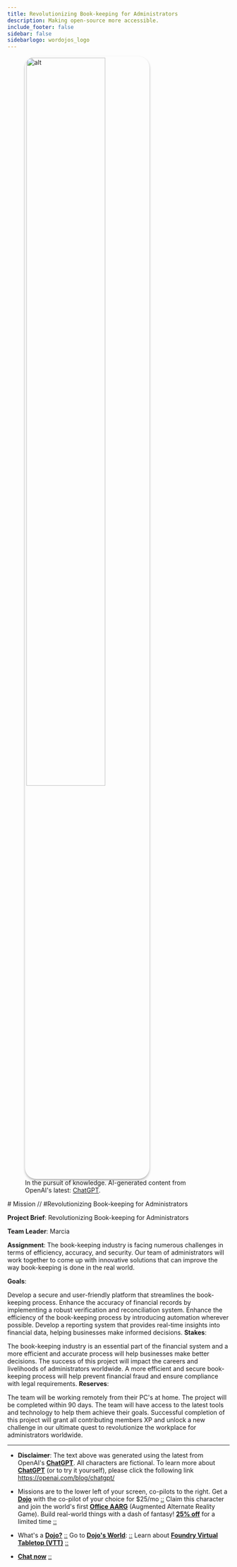 ```yaml
---
title: Revolutionizing Book-keeping for Administrators
description: Making open-source more accessible.
include_footer: false
sidebar: false
sidebarlogo: wordojos_logo
---
```

<figure>
    <img src='/uploads/mechs/Barista.png' style="width: 65%;height: 65%;padding: 3px; box-shadow: 0 3px 5px rgba(0,0,0,.3);border-radius: 25px;overflow: hidden;border: none;" align="middle"; alt='alt'; alt='student in hoody with laptop';/>
    <figcaption>In the pursuit of knowledge.  AI-generated content from OpenAI's latest: <a href="https://openai.com/blog/chatgpt/" >ChatGPT</a>.</figcaption>
</figure>
# Mission // #Revolutionizing Book-keeping for Administrators

**Project Brief**: Revolutionizing Book-keeping for Administrators

**Team Leader**: Marcia

**Assignment**: The book-keeping industry is facing numerous challenges in terms of efficiency, accuracy, and security. Our team of administrators will work together to come up with innovative solutions that can improve the way book-keeping is done in the real world.

**Goals**:

Develop a secure and user-friendly platform that streamlines the book-keeping process.
Enhance the accuracy of financial records by implementing a robust verification and reconciliation system.
Enhance the efficiency of the book-keeping process by introducing automation wherever possible.
Develop a reporting system that provides real-time insights into financial data, helping businesses make informed decisions.
**Stakes**:

The book-keeping industry is an essential part of the financial system and a more efficient and accurate process will help businesses make better decisions.
The success of this project will impact the careers and livelihoods of administrators worldwide.
A more efficient and secure book-keeping process will help prevent financial fraud and ensure compliance with legal requirements.
**Reserves**:

The team will be working remotely from their PC's at home.
The project will be completed within 90 days.
The team will have access to the latest tools and technology to help them achieve their goals.
Successful completion of this project will grant all contributing members XP and unlock a new challenge in our ultimate quest to revolutionize the workplace for administrators worldwide.

---

* **Disclaimer**: The text above was generated using the latest from OpenAI's [**ChatGPT**](https://openai.com/blog/chatgpt/).  All characters are fictional.  To learn more about [**ChatGPT**](https://openai.com/blog/chatgpt/) (or to try it yourself), please click the following link https://openai.com/blog/chatgpt/

* Missions are to the lower left of your screen, co-pilots to the right. Get a [**Dojo**](https://workmates.live/marketplace) with the co-pilot of your choice for $25/mo [::](https://workmates.live/marketplace)  Claim this character and join the world's first [**Office AARG**](https://dojos.world) (Augmented Alternate Reality Game). Build real-world things with a dash of fantasy! [**25% off**](https://blog.workdojos.com/free-dojo) for a limited time [::](https://blog.workdojos.com/free-dojo) 

* What's a [**Dojo?**](https://workdojos.com) [::](https://workdojos.com)  Go to [**Dojo's World**](https://dojos.world): [::](https://dojos.world)  Learn about [**Foundry Virtual Tabletop (VTT)**](https://foundryvtt.com) [::](https://foundryvtt.com/)

* [**Chat now**](https://chat.workmates.live/channel/support) [::](https://chat.workmates.live/channel/support)